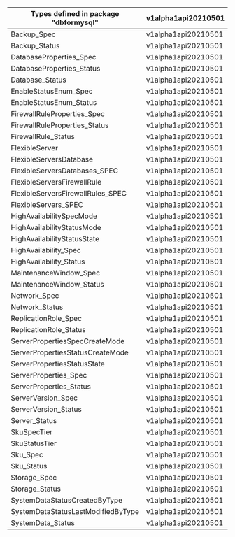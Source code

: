 | Types defined in package "dbformysql" | v1alpha1api20210501 |
|---------------------------------------|---------------------|
| Backup_Spec                           | v1alpha1api20210501 |
| Backup_Status                         | v1alpha1api20210501 |
| DatabaseProperties_Spec               | v1alpha1api20210501 |
| DatabaseProperties_Status             | v1alpha1api20210501 |
| Database_Status                       | v1alpha1api20210501 |
| EnableStatusEnum_Spec                 | v1alpha1api20210501 |
| EnableStatusEnum_Status               | v1alpha1api20210501 |
| FirewallRuleProperties_Spec           | v1alpha1api20210501 |
| FirewallRuleProperties_Status         | v1alpha1api20210501 |
| FirewallRule_Status                   | v1alpha1api20210501 |
| FlexibleServer                        | v1alpha1api20210501 |
| FlexibleServersDatabase               | v1alpha1api20210501 |
| FlexibleServersDatabases_SPEC         | v1alpha1api20210501 |
| FlexibleServersFirewallRule           | v1alpha1api20210501 |
| FlexibleServersFirewallRules_SPEC     | v1alpha1api20210501 |
| FlexibleServers_SPEC                  | v1alpha1api20210501 |
| HighAvailabilitySpecMode              | v1alpha1api20210501 |
| HighAvailabilityStatusMode            | v1alpha1api20210501 |
| HighAvailabilityStatusState           | v1alpha1api20210501 |
| HighAvailability_Spec                 | v1alpha1api20210501 |
| HighAvailability_Status               | v1alpha1api20210501 |
| MaintenanceWindow_Spec                | v1alpha1api20210501 |
| MaintenanceWindow_Status              | v1alpha1api20210501 |
| Network_Spec                          | v1alpha1api20210501 |
| Network_Status                        | v1alpha1api20210501 |
| ReplicationRole_Spec                  | v1alpha1api20210501 |
| ReplicationRole_Status                | v1alpha1api20210501 |
| ServerPropertiesSpecCreateMode        | v1alpha1api20210501 |
| ServerPropertiesStatusCreateMode      | v1alpha1api20210501 |
| ServerPropertiesStatusState           | v1alpha1api20210501 |
| ServerProperties_Spec                 | v1alpha1api20210501 |
| ServerProperties_Status               | v1alpha1api20210501 |
| ServerVersion_Spec                    | v1alpha1api20210501 |
| ServerVersion_Status                  | v1alpha1api20210501 |
| Server_Status                         | v1alpha1api20210501 |
| SkuSpecTier                           | v1alpha1api20210501 |
| SkuStatusTier                         | v1alpha1api20210501 |
| Sku_Spec                              | v1alpha1api20210501 |
| Sku_Status                            | v1alpha1api20210501 |
| Storage_Spec                          | v1alpha1api20210501 |
| Storage_Status                        | v1alpha1api20210501 |
| SystemDataStatusCreatedByType         | v1alpha1api20210501 |
| SystemDataStatusLastModifiedByType    | v1alpha1api20210501 |
| SystemData_Status                     | v1alpha1api20210501 |
